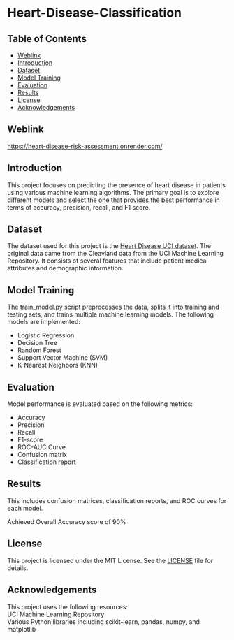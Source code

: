 # Heart-Disease-Classification

## Table of Contents
- [Weblink](#WebLink)
- [Introduction](#introduction)
- [Dataset](#dataset)
- [Model Training](#model-training)
- [Evaluation](#evaluation)
- [Results](#results)
- [License](#license)
- [Acknowledgements](#acknowledgements)

## Weblink
https://heart-disease-risk-assessment.onrender.com/

## Introduction
This project focuses on predicting the presence of heart disease in patients using various machine learning algorithms. The primary goal is to explore different models and select the one that provides the best performance in terms of accuracy, precision, recall, and F1 score.

## Dataset
The dataset used for this project is the [Heart Disease UCI dataset](https://archive.ics.uci.edu/ml/datasets/heart+Disease). The original data came from the Cleavland data from the UCI Machine Learning Repository. It consists of several features that include patient medical attributes and demographic information.

## Model Training
The train_model.py script preprocesses the data, splits it into training and testing sets, and trains multiple machine learning models. The following models are implemented:

- Logistic Regression
- Decision Tree
- Random Forest
- Support Vector Machine (SVM)
- K-Nearest Neighbors (KNN)

## Evaluation
Model performance is evaluated based on the following metrics:

- Accuracy
- Precision
- Recall
- F1-score
- ROC-AUC Curve
- Confusion matrix
- Classification report

## Results
This includes confusion matrices, classification reports, and ROC curves for each model.

Achieved Overall Accuracy score of 90%

## License
This project is licensed under the MIT License. See the [LICENSE](https://github.com/Jeetkavaiya/Heart-Disease-Classification/blob/main/LICENSE) file for details.

## Acknowledgements
This project uses the following resources:
<br/>
UCI Machine Learning Repository
<br/>
Various Python libraries including scikit-learn, pandas, numpy, and matplotlib
